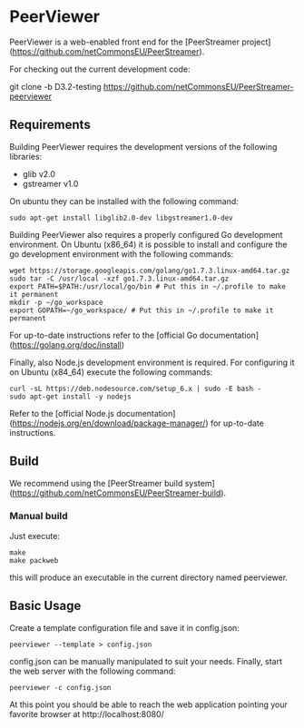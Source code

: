 PeerViewer
=================================================================

PeerViewer is a web-enabled front end for the [PeerStreamer project]
(https://github.com/netCommonsEU/PeerStreamer).

For checking out the current development code:

git clone -b D3.2-testing https://github.com/netCommonsEU/PeerStreamer-peerviewer

## Requirements

Building PeerViewer requires the development versions of the following libraries:

* glib v2.0
* gstreamer v1.0

On ubuntu they can be installed with the following command:

`sudo apt-get install libglib2.0-dev libgstreamer1.0-dev`

Building PeerViewer also requires a properly configured Go development
environment. On Ubuntu (x86_64) it is possible to install and configure the go
development environment with the following commands:

```
wget https://storage.googleapis.com/golang/go1.7.3.linux-amd64.tar.gz
sudo tar -C /usr/local -xzf go1.7.3.linux-amd64.tar.gz
export PATH=$PATH:/usr/local/go/bin # Put this in ~/.profile to make it permanent
mkdir -p ~/go_workspace
export GOPATH=~/go_workspace/ # Put this in ~/.profile to make it permanent 
```

For up-to-date instructions refer to the [official Go documentation]
(https://golang.org/doc/install)

Finally, also Node.js development environment is required. For configuring it on
Ubuntu (x84_64) execute the following commands:

```
curl -sL https://deb.nodesource.com/setup_6.x | sudo -E bash -
sudo apt-get install -y nodejs
```

Refer to the [official Node.js documentation]
(https://nodejs.org/en/download/package-manager/) for up-to-date instructions.

## Build

We recommend using the [PeerStreamer build system]
(https://github.com/netCommonsEU/PeerStreamer-build).

### Manual build

Just execute:

```
make
make packweb
```

this will produce an executable in the current directory named peerviewer.

## Basic Usage

Create a template configuration file and save it in config.json:

`peerviewer --template > config.json`

config.json can be manually manipulated to suit your needs. Finally, start the
web server with the following command:

`peerviewer -c config.json`

At this point you should be able to reach the web application pointing your
favorite browser at http://localhost:8080/

